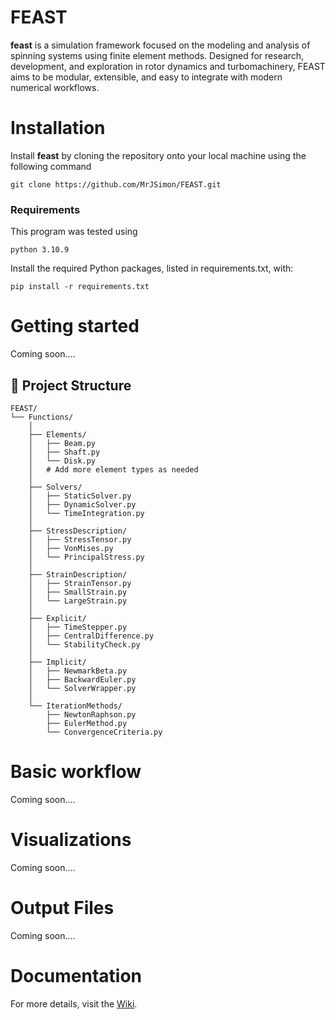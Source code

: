 # FEAST
**feast** is a simulation framework focused on the modeling and analysis of spinning systems using finite element methods. Designed for research, development, and exploration in rotor dynamics and turbomachinery, FEAST aims to be modular, extensible, and easy to integrate with modern numerical workflows.

# Installation
Install **feast** by cloning the repository onto your local machine using the following command

    git clone https://github.com/MrJSimon/FEAST.git

### Requirements
This program was tested using

    python 3.10.9

Install the required Python packages, listed in requirements.txt, with:  

    pip install -r requirements.txt

# Getting started
Coming soon....


## 📁 Project Structure
    FEAST/
    └── Functions/
        │
        ├── Elements/
        │   ├── Beam.py
        │   ├── Shaft.py
        │   └── Disk.py
        │   # Add more element types as needed
        │
        ├── Solvers/
        │   ├── StaticSolver.py
        │   ├── DynamicSolver.py
        │   └── TimeIntegration.py
        │
        ├── StressDescription/
        │   ├── StressTensor.py
        │   ├── VonMises.py
        │   └── PrincipalStress.py
        │
        ├── StrainDescription/
        │   ├── StrainTensor.py
        │   ├── SmallStrain.py
        │   └── LargeStrain.py
        │
        ├── Explicit/
        │   ├── TimeStepper.py
        │   ├── CentralDifference.py
        │   └── StabilityCheck.py
        │
        ├── Implicit/
        │   ├── NewmarkBeta.py
        │   ├── BackwardEuler.py
        │   └── SolverWrapper.py
        │
        └── IterationMethods/
            ├── NewtonRaphson.py
            ├── EulerMethod.py
            └── ConvergenceCriteria.py

# Basic workflow
Coming soon....

# Visualizations
Coming soon....

# Output Files
Coming soon....

# Documentation
For more details, visit the [Wiki](https://github.com/MrJSimon/feast/wiki).
